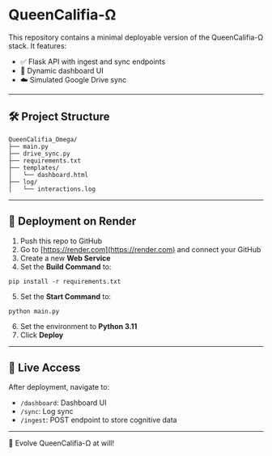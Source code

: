 
# QueenCalifia-Ω

This repository contains a minimal deployable version of the QueenCalifia-Ω stack. It features:

- ✅ Flask API with ingest and sync endpoints
- 👑 Dynamic dashboard UI
- ☁️ Simulated Google Drive sync

---

## 🛠 Project Structure

```
QueenCalifia_Omega/
├── main.py
├── drive_sync.py
├── requirements.txt
├── templates/
│   └── dashboard.html
├── log/
│   └── interactions.log
```

---

## 🚀 Deployment on Render

1. Push this repo to GitHub
2. Go to [https://render.com](https://render.com) and connect your GitHub
3. Create a new **Web Service**
4. Set the **Build Command** to:

```
pip install -r requirements.txt
```

5. Set the **Start Command** to:

```
python main.py
```

6. Set the environment to **Python 3.11**
7. Click **Deploy**

---

## 🔗 Live Access

After deployment, navigate to:

- `/dashboard`: Dashboard UI
- `/sync`: Log sync
- `/ingest`: POST endpoint to store cognitive data

---

🧠 Evolve QueenCalifia-Ω at will!

